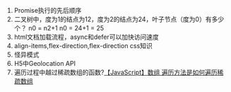 1. Promise执行的先后顺序
2. 二叉树中，度为1的结点为12，度为2的结点为24，叶子节点（度为0）有多少个？
n0 = n2+1
n0 = 24+1 = 25
3. html文档加载流程，async和defer可以加快访问速度
4. align-items,flex-direction,flex-direction css知识
5. 怪异模式
6. H5中Geolocation API
7. 遍历过程中越过稀疏数组的函数?[【JavaScript】数组 遍历方法是如何遍历稀疏数组](https://blog.csdn.net/haidong55/article/details/106525984)

